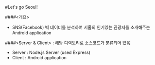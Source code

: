 #Let's go Seoul!

####<개요>
- SNS(Facebook) 빅 데이터를 분석하여 서울의 인기있는 관광지를 소개해주는 Android application


####<Server & Client> : 해당 디렉토리로 소스코드가 분류되어 있음
- Server : Node.js Server (used Express)
- Client : Android application</h4>




